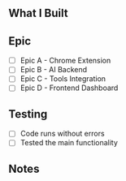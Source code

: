 ## What I Built

<!-- Brief description of what you implemented -->

## Epic
- [ ] Epic A - Chrome Extension
- [ ] Epic B - AI Backend
- [ ] Epic C - Tools Integration  
- [ ] Epic D - Frontend Dashboard

## Testing
- [ ] Code runs without errors
- [ ] Tested the main functionality

## Notes
<!-- Anything the team should know -->